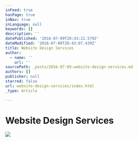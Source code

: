 ```yaml
---
inFeed: true
hasPage: true
inNav: true
inLanguage: null
keywords: []
description: ''
datePublished: '2016-07-09T20:43:22.579Z'
dateModified: '2016-07-09T20:43:07.439Z'
title: Website Design Services
author:
  - name: ''
    url: ''
sourcePath: _posts/2016-07-09-website-design-services.md
authors: []
publisher: null
starred: false
url: website-design-services/index.html
_type: Article

---
```

# Website Design Services
![](https://the-grid-user-content.s3-us-west-2.amazonaws.com/592cdc7c-302e-4af8-90a2-be2d39c72f5c.jpg)